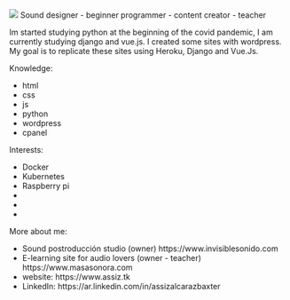 <img src="./INVISIBLE.gif"/>
Sound designer - beginner programmer - content creator - teacher

Im started studying python at the beginning of the covid pandemic, I am currently studying django and vue.js. I created some sites with wordpress. My goal is to replicate these sites using Heroku, Django and Vue.Js. 



Knowledge:
<ul>
    <li>html</li>
    <li>css</li>
    <li>js</li>
    <li>python</li>
    <li>wordpress</li>
    <li>cpanel</li>
</ul>

Interests:
<ul>
    <li>Docker</li>
    <li>Kubernetes</li>
    <li>Raspberry pi</li>
    <li></li>
    <li></li>
    <li></li>
</ul>


More about me:
<ul class="container bg-danger">    
<li>Sound postroducción studio (owner) https://www.invisiblesonido.com</li>
<li>E-learning site for audio lovers (owner - teacher) https://www.masasonora.com</li>
<li>website: https://www.assiz.tk</li>
<li>LinkedIn: https://ar.linkedin.com/in/assizalcarazbaxter</li>
</ul>

